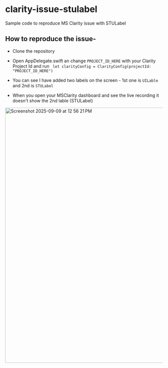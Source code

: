 # clarity-issue-stulabel
Sample code to reproduce MS Clarity issue with STULabel

## How to reproduce the issue-
- Clone the repository
- Open AppDelegate.swift an change `PROJECT_ID_HERE` with your Clarity Project Id and run
` let clarityConfig = ClarityConfig(projectId: "PROJECT_ID_HERE")`

- You can see I have added two labels on the screen - 1st one is `UILable` and 2nd is `STULabel`
- When you open your MSClarity dashboard and see the live recording it doesn't show the 2nd lable (STULabel)



<img width="1066" height="813" alt="Screenshot 2025-09-09 at 12 56 21 PM" src="https://github.com/user-attachments/assets/b98b82a6-8b96-479f-a2ab-45feb0cf8cdc" />
